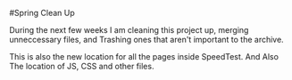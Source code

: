 #Spring Clean Up

During the next few weeks I am cleaning this project up, merging unneccessary files, and Trashing ones that aren't important to the archive. 

This is also the new location for all the pages inside SpeedTest. And Also The location of JS, CSS and other files. 
